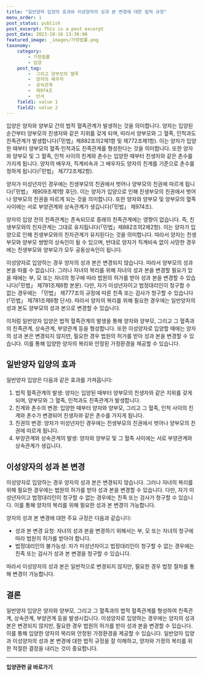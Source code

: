 ```yaml
---
title: "일반양자 입양의 효과와 이성양자의 성과 본 변경에 대한 법적 규정"
menu_order: 1
post_status: publish
post_excerpt: This is a post excerpt
post_date: 2023-10-16 13:36:06
featured_image: _images/가정법률.png
taxonomy:
    category:
        - 가정법률
        - 입양
    post_tag:
        -  그리고 양부모의 혈족
        -  양자의 배우자
        -  상속관계
        -  제974조
        -  단서
    field1: value 1
    field2: value 2
---
```



입양은 양자와 양부모 간의 법적 혈족관계가 발생하는 것을 의미합니다. 양자는 입양된 순간부터 양부모의 친생자와 같은 지위를 갖게 되며, 따라서 양부모와 그 혈족, 인척과도 친족관계가 발생합니다(「민법」제882조의2제1항 및 제772조제1항). 이는 양자가 입양한 때부터 양부모의 혈족·인척과도 친족관계를 형성한다는 것을 의미합니다. 또한 양자와 양부모 및 그 혈족, 인척 사이의 친계와 촌수는 입양한 때부터 친생자와 같은 촌수를 가지게 됩니다. 양자의 배우자, 직계비속과 그 배우자도 양자의 친계를 기준으로 촌수를 정하게 됩니다(「민법」 제772조제2항).

양자가 미성년자인 경우에는 친생부모의 친권에서 벗어나 양부모의 친권에 따르게 됩니다(「민법」 제909조제1항 후단). 이는 양자가 입양으로 인해 친생부모의 친권에서 벗어나 양부모의 친권을 따르게 되는 것을 의미합니다. 또한 양자와 양부모 및 양부모의 혈족 사이에는 서로 부양관계와 상속관계가 생깁니다(「민법」 제974조).

양자의 입양 전의 친족관계는 존속되므로 종래의 친족관계에는 영향이 없습니다. 즉, 친생부모와의 친자관계는 그대로 유지됩니다(「민법」제882조의2제2항). 이는 양자가 입양으로 인해 친생부모와의 친자관계가 유지된다는 것을 의미합니다. 따라서 양자는 친생부모와 양부모 쌍방의 상속인이 될 수 있으며, 반대로 양자가 직계비속 없이 사망한 경우에는 친생부모와 양부모가 모두 공동상속인이 됩니다.

이성양자로 입양하는 경우 양자의 성과 본은 변경되지 않습니다. 따라서 양부모의 성과 본을 따를 수 없습니다. 그러나 자녀의 복리를 위해 자녀의 성과 본을 변경할 필요가 있을 때에는 부, 모 또는 자녀의 청구에 따라 법원의 허가를 받아 성과 본을 변경할 수 있습니다(「민법」 제781조제6항 본문). 다만, 자가 미성년자이고 법정대리인이 청구할 수 없는 경우에는 「민법」 제777조의 규정에 따른 친족 또는 검사가 청구할 수 있습니다(「민법」 제781조제6항 단서). 따라서 양자의 복리를 위해 필요한 경우에는 일반양자의 성과 본도 양부모의 성과 본으로 변경할 수 있습니다.

이처럼 일반양자 입양은 법적 혈족관계의 발생을 통해 양자와 양부모, 그리고 그 혈족과의 친족관계, 상속관계, 부양관계 등을 형성합니다. 또한 이성양자로 입양할 때에는 양자의 성과 본은 변경되지 않지만, 필요한 경우 법원의 허가를 받아 성과 본을 변경할 수 있습니다. 이를 통해 입양한 양자의 복리와 안정된 가정환경을 제공할 수 있습니다.

## 일반양자 입양의 효과

일반양자 입양은 다음과 같은 효과를 가져옵니다:

1. 법적 혈족관계의 발생: 양자는 입양된 때부터 양부모의 친생자와 같은 지위를 갖게 되며, 양부모와 그 혈족, 인척과도 친족관계가 발생합니다.
2. 친계와 촌수의 변경: 입양한 때부터 양자와 양부모, 그리고 그 혈족, 인척 사이의 친계와 촌수가 변경되어 친생자와 같은 촌수를 가지게 됩니다.
3. 친권의 변경: 양자가 미성년자인 경우에는 친생부모의 친권에서 벗어나 양부모의 친권에 따르게 됩니다.
4. 부양관계와 상속관계의 발생: 양자와 양부모 및 그 혈족 사이에는 서로 부양관계와 상속관계가 생깁니다.

## 이성양자의 성과 본 변경

이성양자로 입양하는 경우 양자의 성과 본은 변경되지 않습니다. 그러나 자녀의 복리를 위해 필요한 경우에는 법원의 허가를 받아 성과 본을 변경할 수 있습니다. 다만, 자가 미성년자이고 법정대리인이 청구할 수 없는 경우에는 친족 또는 검사가 청구할 수 있습니다. 이를 통해 양자의 복리를 위해 필요한 성과 본 변경이 가능합니다.

양자의 성과 본 변경에 대한 주요 규정은 다음과 같습니다:

- 성과 본 변경 요청: 자녀의 성과 본을 변경하기 위해서는 부, 모 또는 자녀의 청구에 따라 법원의 허가를 받아야 합니다.
- 법정대리인의 불가능성: 자가 미성년자이고 법정대리인이 청구할 수 없는 경우에는 친족 또는 검사가 성과 본 변경을 청구할 수 있습니다.

따라서 이성양자의 성과 본은 일반적으로 변경되지 않지만, 필요한 경우 법정 절차를 통해 변경이 가능합니다.

## 결론

일반양자 입양은 양자와 양부모, 그리고 그 혈족과의 법적 혈족관계를 형성하여 친족관계, 상속관계, 부양관계 등을 발생시킵니다. 이성양자로 입양하는 경우에는 양자의 성과 본은 변경되지 않지만, 필요한 경우 법원의 허가를 받아 성과 본을 변경할 수 있습니다. 이를 통해 입양한 양자의 복리와 안정된 가정환경을 제공할 수 있습니다. 일반양자 입양과 이성양자의 성과 본 변경에 대한 법적 규정을 잘 이해하고, 양자와 가정의 복리를 위한 적절한 결정을 내리는 것이 중요합니다.

<!-- wp:separator -->
<hr class="wp-block-separator has-alpha-channel-opacity"/>
<!-- /wp:separator -->
<!-- wp:group {"backgroundColor":"base","layout":{"type":"constrained"}} -->
<div class="wp-block-group has-base-background-color has-background">
<!-- wp:paragraph {"align":"center","fontSize":"large"} -->
<p class="has-text-align-center has-large-font-size"><strong>입양관련 글 바로가기</strong></p>
<!-- /wp:paragraph -->


<!-- wp:latest-posts{"categories": [{"id": 1407, "count": 100, "description": "", "link": "https://uknowlaw.com/category/https://uknowlaw.com/category/%ec%9e%85%ec%96%91//", "name": "입양", "slug": "입양", "taxonomy": "category", "parent": 0, "meta": [],"_links":{"self":[{"href":"https://uknowlaw.com/wp-json/wp/v2/categories/1407"}],"collection":[{"href":"https://uknowlaw.com/wp-json/wp/v2/categories"}],"about":[{"href":"https://uknowlaw.com/wp-json/wp/v2/taxonomies/category"}],"wp:post_type":[{"href":"https://uknowlaw.com/wp-json/wp/v2/posts?categories=1407"}],"curies":[{"name":"wp","href":"https://api.w.org/{rel}","templated":true}]}}],"postsToShow":100,"excerptLength":28,"postLayout":"grid","columns":2,"featuredImageAlign":"left","featuredImageSizeSlug":"large","fontSize":"medium"} /-->
</div>
<!-- /wp:group -->
    